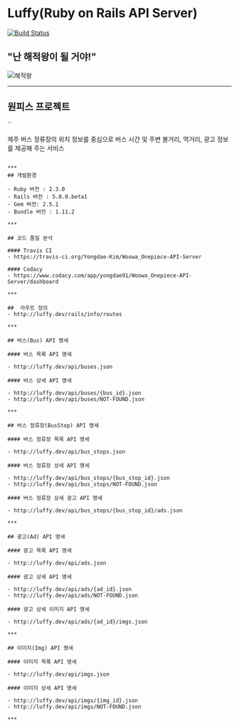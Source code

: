 # Luffy(Ruby on Rails API Server)

[![Build Status](https://travis-ci.org/Yongdae-Kim/Woowa_Onepiece-API-Server.svg?branch=master)](https://travis-ci.org/Yongdae-Kim/Woowa_Onepiece-API-Server)

## "난 해적왕이 될 거야!"

![해적왕](https://attachment.namu.wiki/%EB%AA%BD%ED%82%A4%20D.%20%EB%A3%A8%ED%94%BC__Example4.jpg "루피")

***
## 원피스 프로젝트

``

제주 버스 정류장의 위치 정보를 중심으로 버스 시간 및 주변 볼거리, 먹거리, 광고 정보를 제공해 주는 서비스

```

***
## 개발환경

- Ruby 버전 : 2.3.0
- Rails 버전 : 5.0.0.beta1
- Gem 버전: 2.5.1
- Bundle 버전 : 1.11.2

***

## 코드 품질 분석

#### Travis CI
- https://travis-ci.org/Yongdae-Kim/Woowa_Onepiece-API-Server

#### Codacy
- https://www.codacy.com/app/yongdae91/Woowa_Onepiece-API-Server/dashboard

***

##  라우트 정의
- http://luffy.dev/rails/info/routes

***

## 버스(Bus) API 명세

#### 버스 목록 API 명세

- http://luffy.dev/api/buses.json

#### 버스 상세 API 명세

- http://luffy.dev/api/buses/{bus_id}.json
- http://luffy.dev/api/buses/NOT-FOUND.json

***

## 버스 정류장(BusStop) API 명세

#### 버스 정류장 목록 API 명세

- http://luffy.dev/api/bus_stops.json

#### 버스 정류장 상세 API 명세

- http://luffy.dev/api/bus_stops/{bus_stop_id}.json
- http://luffy.dev/api/bus_stops/NOT-FOUND.json

#### 버스 정류장 상세 광고 API 명세

- http://luffy.dev/api/bus_stops/{bus_stop_id}/ads.json

***

## 광고(Ad) API 명세

#### 광고 목록 API 명세

- http://luffy.dev/api/ads.json

#### 광고 상세 API 명세

- http://luffy.dev/api/ads/{ad_id}.json
- http://luffy.dev/api/ads/NOT-FOUND.json

#### 광고 상세 이미지 API 명세

- http://luffy.dev/api/ads/{ad_id}/imgs.json

***

## 이미지(Img) API 명세

#### 이미지 목록 API 명세

- http://luffy.dev/api/imgs.json

#### 이미지 상세 API 명세

- http://luffy.dev/api/imgs/{img_id}.json
- http://luffy.dev/api/imgs/NOT-FOUND.json

***

